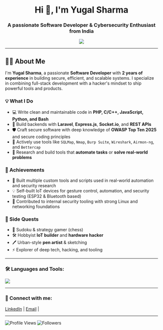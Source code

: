 <h1 align="center">Hi 👋, I'm Yugal Sharma</h1>
<h3 align="center">A passionate Software Developer & Cybersecurity Enthusiast from India</h3>

<p align="center">
  <img src="https://readme-typing-svg.herokuapp.com?color=F7F7F7&center=true&vCenter=true&lines=Software+Developer;Security+Engineer;IoT+Tinkerer" />
</p>

---

## 👨‍💻 About Me

I'm **Yugal Sharma**, a passionate **Software Developer** with **2 years of experience** in building secure, efficient, and scalable systems. I specialize in combining full-stack development with a hacker's mindset to ship powerful tools and products.

### 💡 What I Do
- 💻 Write clean and maintainable code in **PHP, C/C++, JavaScript, Python, and Bash**
- 🔧 Build backends with **Laravel**, **Express.js**, **Socket.io**, and **REST APIs**
- 🛡️ Craft secure software with deep knowledge of **OWASP Top Ten 2025** and secure coding principles
- 🧪 Actively use tools like `SQLMap`, `Nmap`, `Burp Suite`, `Wireshark`, `Airmon-ng`, and `Bettercap`
- 🧠 Research and build tools that **automate tasks** or **solve real-world problems**

### 🌟 Achievements
- 🥇 Built multiple custom tools and scripts used in real-world automation and security research
- 💡 Self-built IoT devices for gesture control, automation, and security testing (ESP32 & Bluetooth based)
- 🧩 Contributed to internal security tooling with strong Linux and networking foundations

### 🧩 Side Quests
- 🎯 Sudoku  & strategy gamer (chess)
- 🛠️ Hobbyist **IoT builder** and **hardware hacker**
- 🖊️ Urban-style **pen artist** & sketching
- ⚡ Explorer of deep tech, hacking, and tooling

---

### 🛠️ Languages and Tools:
<p align="left">
  <img src="https://skillicons.dev/icons?i=php,laravel,js,nodejs,express,cpp,python,react,nextjs,tailwind,bash,linux,docker,git,vscode&perline=8" />
</p>

---

### 🤝 Connect with me:
<p align="left">
  <a href="https://www.linkedin.com/in/yugalsharma38/" target="blank">LinkedIn</a> |
  <a href="mailto:uglshrmal7@gmail.com">Email</a> |
</p>

---

![Profile Views](https://komarev.com/ghpvc/?username=XodboX38&color=blue)
![Followers](https://img.shields.io/github/followers/XodboX38?label=Followers&style=social)

